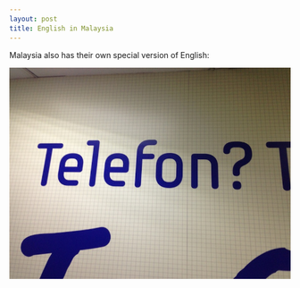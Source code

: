 ```yaml
---
layout: post
title: English in Malaysia
---
```

Malaysia also has their own special version of English:

  
  
  
![](/images/dee18da8-ea9f-472c-b567-3e52ef987522/img_3867.jpg)
